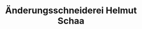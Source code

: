 ---
title: "Änderungsschneiderei Helmut Schaa"
url: /rudolstadt/aenderungsschneiderei-helmut-schaa/
shop: Schneiderei
---